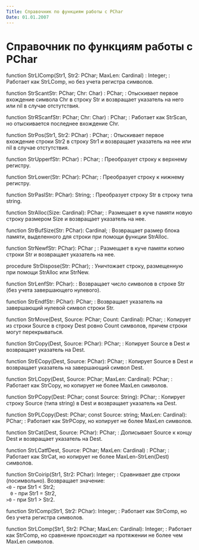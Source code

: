 ```yaml
---
Title: Справочник по функциям работы с PChar
Date: 01.01.2007
---
```



Справочник по функциям работы с PChar
=====================================

function StrLIComp(Str1, Str2: PChar; MaxLen: Cardinal) : Integer;
: Работает как StrLComp, но без учета регистра символов.

function StrScantStr: PChar; Chr: Char) : PChar;
: Отыскивает первое вхождение символа Chr в строку Str и возвращает указатель на него или
nil в случае отстутствия.

function StrRScanfStr: PChar; Chr: Char) : PChar;
:  Работает как StrScan, но отыскивается последнее вхождение Chr.

function StrPos(Str1, Str2: PChar) : PChar;
:  Отыскивает первое вхождение строки Str2 в строку Str1 и возвращает указатель на нее или
nil в случае отстутствия.

function StrUpperfStr: PChar) : PChar;
:  Преобразует строку к верхнему регистру.

function StrLower(Str: PChar): PChar;
:  Преобразует строку к нижнему регистру.

function StrPaslStr: PChar): String;
:  Преобразует строку Str в строку типа string.

function StrAlloc(Size: Cardinal): PChar;
:  Размещает в куче памяти новую строку размером Size и возвращает указатель на нее.

function StrBufSize(Str: PChar): Cardinal;
:  Возвращает размер блока памяти, выделенного для строки при помощи функции StrAlloc.

function StrNewfStr: PChar): PChar ;
:  Размещает в куче памяти копию строки Str и возвращает указатель на нее.

procedure StrDispose(Str: PChar);
:  Уничтожает строку, размещенную при помощи StrAlloc или StrNew.

function StrLenfStr: PChar):
:  Возвращает число символов в строке Str (без учета завершающего нулевого).

function StrEndfStr: PChar): PChar;
:  Возвращает указатель на завершающий нулевой символ строки Str.

function StrMove(Dest, Source: PChar; Count: Cardinal): PChar;
: Копирует из строки Source в строку Dest ровно Count символов, причем
строки могут перекрываться.

function StrCopy(Dest, Source: PChar): PChar;
:  Копирует Source в Dest и возвращает указатель на Dest.

function StrECopy(Dest, Source: PChar): PChar;
:  Копирует Source в Dest и возвращает указатель на завершающий символ Dest.

function StrLCopy(Dest, Source: PChar; MaxLen: Cardinal): PChar;
: Работает как StrCopy, но копирует не более MaxLen символов.

function StrPCopy(Dest: PChar; const Source: String): PChar;
: Копирует строку Source (типа string) в Dest и возвращает указатель на Dest.

function StrPLCopy(Dest: PChar; const Source: string; MaxLen: Cardinal): PChar;
:  Работает как StrPCopy, но копирует не более MaxLen символов.

function StrCat(Dest, Source: PChar): PChar;
:  Дописывает Source к концу Dest и возвращает указатель на Dest.

function StrLCatfDest, Source: PChar; MaxLen: Cardinal) : PChar;
: Работает как StrCat, но копирует не более MaxLen-StrLen(Dest) символов.

function StrCoirip(Str1, Str2: PChar): Integer;
:  Сравнивает две строки (посимвольно). Возвращает значение:  
   `<0` - при Str1 < Str2;<br>
   &nbsp;` 0` - при Str1 = Str2,  
   `>0` - при Str1 \> Str2.

function StrIComp(Str1, Str2: PChar): Integer;
:  Работает как StrComp, но без учета регистра символов.

function StrLComp(Str1, Str2: PChar; MaxLen: Cardinal): Integer;
: Работает как StrComp, но сравнение происходит на протяжении не более чем
MaxLen символов.
